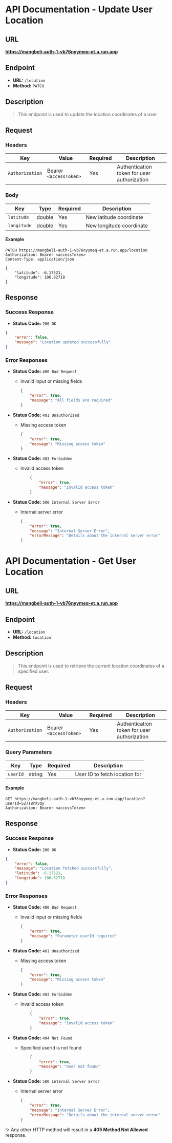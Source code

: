 # **API Documentation - Update User Location**

## URL

**https://mangbeli-auth-1-vb76nyymeq-et.a.run.app**

## Endpoint

- **URL:** `/location`
- **Method:** `PATCH`

## Description

> This endpoint is used to update the location coordinates of a user.

## Request

### Headers

| Key           | Value                                | Required | Description                                |
| ------------- | ------------------------------------ | -------- | ------------------------------------------ |
| `Authorization`| Bearer `<accessToken>`              | Yes      | Authentication token for user authorization|

### Body

| Key         | Type    | Required | Description                      |
| ----------- | ------- | -------- | -------------------------------- |
| `latitude`  | double  | Yes      | New latitude coordinate          |
| `longitude` | double  | Yes      | New longitude coordinate         |

#### Example
```http
PATCH https://mangbeli-auth-1-vb76nyymeq-et.a.run.app/location
Authorization: Bearer <accessToken>
Content-Type: application/json

{
    "latitude": -6.17521,
    "longitude": 106.82718
}
```

## Response

### Success Response

- **Status Code:** `200 OK`
```json
{
    "error": false,
    "message": "Location updated successfully"
}
```

### Error Responses

- **Status Code:** `400 Bad Request`
    - Invalid input or missing fields
        ```json
        {
            "error": true,
            "message": "All fields are required"
        }
        ```

- **Status Code:** `401 Unauthorized`
    - Missing access token
        ```json
        {
            "error": true,
            "message": "Missing access token"
        }
        ```

- **Status Code:** `403 Forbidden`
    - Invalid access token
        ```json
            {
                "error": true,
                "message": "Invalid access token"
            }
        ```

- **Status Code:** `500 Internal Server Error`
    - Internal server error
        ```json
        {
            "error": true,
            "message": "Internal Server Error",
            "errorMessage": "Details about the internal server error"
        }
        ```


# **API Documentation - Get User Location**

## URL

**https://mangbeli-auth-1-vb76nyymeq-et.a.run.app**

## Endpoint

- **URL:** `/location`
- **Method:** `location`

## Description

> This endpoint is used to retrieve the current location coordinates of a specified user.

## Request

### Headers

| Key           | Value                                | Required | Description                                |
| ------------- | ------------------------------------ | -------- | ------------------------------------------ |
| `Authorization`| Bearer `<accessToken>`              | Yes      | Authentication token for user authorization|

### Query Parameters

| Key           | Type                                 | Required | Description                               |
| ------------- | ------------------------------------ | -------- | ----------------------------------------- |
| `userId`      | string                               | Yes      | User ID to fetch location for             |

#### Example
```http
GET https://mangbeli-auth-1-vb76nyymeq-et.a.run.app/location?userId=527s8rXvQy
Authorization: Bearer <accessToken>
```

## Response

### Success Response

- **Status Code:** `200 OK`
```json
{
    "error": false,
    "message": "Location fetched successfully",
    "latitude": -6.17521,
    "longitude": 106.82718
}
```

### Error Responses

- **Status Code:** `400 Bad Request`
    - Invalid input or missing fields
        ```json
        {
            "error": true,
            "message": "Parameter userId required"
        }
        ```

- **Status Code:** `401 Unauthorized`
    - Missing access token
        ```json
        {
            "error": true,
            "message": "Missing access token"
        }
        ```

- **Status Code:** `403 Forbidden`
    - Invalid access token
        ```json
            {
                "error": true,
                "message": "Invalid access token"
            }
        ```

- **Status Code:** `404 Not Found`
    - Specified userId is not found
        ```json
            {
                "error": true,
                "message": "User not found"
            }
        ```

- **Status Code:** `500 Internal Server Error`
    - Internal server error
        ```json
        {
            "error": true,
            "message": "Internal Server Error",
            "errorMessage": "Details about the internal server error"
        }
        ```

!> Any other HTTP method will result in a **405 Method Not Allowed** response.
